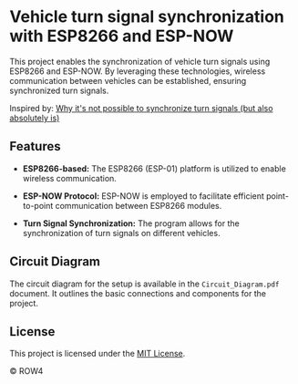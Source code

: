 # Vehicle turn signal synchronization with ESP8266 and ESP-NOW

This project enables the synchronization of vehicle turn signals using ESP8266 and ESP-NOW. By leveraging these technologies, wireless communication between vehicles can be established, ensuring synchronized turn signals.

Inspired by: [Why it's not possible to synchronize turn signals (but also absolutely is)](https://www.youtube.com/watch?v=2z5A-COlDPk) 

## Features

- **ESP8266-based:** The ESP8266 (ESP-01) platform is utilized to enable wireless communication.

- **ESP-NOW Protocol:** ESP-NOW is employed to facilitate efficient point-to-point communication between ESP8266 modules.

- **Turn Signal Synchronization:** The program allows for the synchronization of turn signals on different vehicles.

## Circuit Diagram

The circuit diagram for the setup is available in the `Circuit_Diagram.pdf` document. It outlines the basic connections and components for the project.


## License

This project is licensed under the [MIT License](LICENSE).

© ROW4
